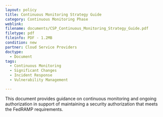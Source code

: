 ```yaml
---
layout: policy   
title: Continuous Monitoring Strategy Guide
category: Continuous Monitoring Phase
weblink:
filename: documents/CSP_Continuous_Monitoring_Strategy_Guide.pdf
filetype: pdf
fileinfo: PDF - 1.2MB
condition: new
partner: Cloud Service Providers
doctype:
  - Document
tags:
  - Continuous Monitoring
  - Significant Changes
  - Incident Response
  - Vulnerability Management

---
```

This document provides guidance on continuous monitoring and ongoing authorization in support of maintaining a security authorization that meets the FedRAMP requirements.